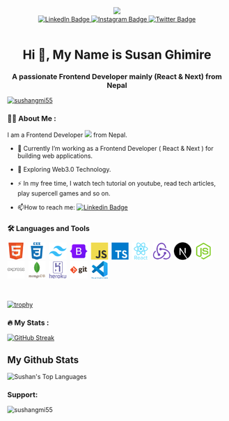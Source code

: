 <div id="header" align="center">
  <img src="https://media.giphy.com/media/M9gbBd9nbDrOTu1Mqx/giphy.gif" width="100"/>
</div>
<div id="badges" align="center">
 <a href="https://www.linkedin.com/in/susan-ghimire-92602917a/" />
 <img src="https://img.shields.io/badge/LinkedIn-blue?style=for-the-badge&logo=linkedin&logoColor=white" alt="LinkedIn Badge"/>
 </a>
  <a href="https://www.instagram.com/sushan.ghimire55" />
  <img src="https://img.shields.io/badge/Instagram-red?style=for-the-badge&logo=instagram&logoColor=white" alt="Instagram Badge"/>
  </a>
  <a href="https://twitter.com/sushangmi55">
  <img src="https://img.shields.io/badge/Twitter-blue?style=for-the-badge&logo=twitter&logoColor=white" alt="Twitter Badge"/>
  </a>
</div>
<div align="center">
<img src="https://komarev.com/ghpvc/?username=your-github-SushanGhimire&style=flat-square&color=blue" alt=""/>
</div>

<h1 align="center">Hi 👋, My Name is Susan Ghimire</h1>
<h3 align="center">A passionate Frontend Developer mainly (React & Next) from Nepal</h3>
<p align="left"> <a href="https://twitter.com/sushangmi55" target="blank"><img src="https://img.shields.io/twitter/follow/sushangmi55?logo=twitter&style=for-the-badge" alt="sushangmi55" /></a> </p>

<!-- <div align="center">
  <img src="https://media.giphy.com/media/dWesBcTLavkZuG35MI/giphy.gif" width="600" height="300"/>
</div> -->

### :man_technologist: About Me :
I am a Frontend Developer <img src="https://media.giphy.com/media/WUlplcMpOCEmTGBtBW/giphy.gif" width="30"> from Nepal.

- :telescope: Currently I’m working as a Frontend Developer ( React & Next ) for building web applications.

- :seedling: Exploring Web3.0 Technology.

- :zap: In my free time, I watch tech tutorial on youtube, read tech articles, play supercell games and so on.

- :mailbox:How to reach me: [![Linkedin Badge](https://img.shields.io/badge/-sushan-blue?style=flat&logo=Linkedin&logoColor=white)](https://www.linkedin.com/in/sushan-ghimire-92602917a/)

### :hammer_and_wrench: Languages and Tools
<div>
  <img src="https://github.com/devicons/devicon/blob/master/icons/html5/html5-original.svg" title="HTML5" alt="HTML" width="40" height="40"/>&nbsp;
  <img src="https://github.com/devicons/devicon/blob/master/icons/css3/css3-plain-wordmark.svg"  title="CSS3" alt="CSS" width="40" height="40"/>&nbsp;
  <img src="https://github.com/devicons/devicon/blob/master/icons/tailwindcss/tailwindcss-plain.svg"  title="Tailwindcss" alt="Tailwindcss" width="40" height="40"/>&nbsp;
  <img src="https://github.com/devicons/devicon/blob/master/icons/bootstrap/bootstrap-original.svg"  title="Bootstrap" alt="Bootstrap" width="40" height="40"/>&nbsp;
  <img src="https://github.com/devicons/devicon/blob/master/icons/javascript/javascript-original.svg" title="JavaScript" alt="JavaScript" width="40" height="40"/>&nbsp;
    <img src="https://github.com/devicons/devicon/blob/master/icons/typescript/typescript-plain.svg" title="Typescript" alt="Typescript" width="40" height="40"/>&nbsp;
  <img src="https://github.com/devicons/devicon/blob/master/icons/react/react-original-wordmark.svg" title="React" alt="React" width="40" height="40"/>&nbsp;
  <img src="https://github.com/devicons/devicon/blob/master/icons/redux/redux-original.svg" title="Redux" alt="Redux " width="40" height="40"/>&nbsp;
  <img src="https://github.com/devicons/devicon/blob/master/icons/nextjs/nextjs-original.svg" title="Next" alt="Next " width="40" height="40"/>&nbsp;
  <img src="https://github.com/devicons/devicon/blob/master/icons/nodejs/nodejs-original.svg" title="NodeJS" alt="NodeJS" width="40" height="40"/>&nbsp;
  <img src="https://github.com/devicons/devicon/blob/master/icons/express/express-original-wordmark.svg" title="Express" alt="Express" width="40" height="40"/>&nbsp;
  <img src="https://github.com/devicons/devicon/blob/master/icons/mongodb/mongodb-original-wordmark.svg" title="MongoDb" alt="MongoDb" width="40" height="40"/>&nbsp;
  <img src="https://github.com/devicons/devicon/blob/master/icons/heroku/heroku-original-wordmark.svg" title="Heroku" alt="Heroku" width="40" height="40"/>&nbsp;
  <img src="https://github.com/devicons/devicon/blob/master/icons/git/git-original-wordmark.svg" title="Git" **alt="Git" width="40" height="40"/>&nbsp;
  <img src="https://github.com/devicons/devicon/blob/master/icons/vscode/vscode-original-wordmark.svg" title="VsCode" alt="VsCode" width="40" height="40"/>&nbsp;
  <br>
  <br>
  <br>
</div>

<!-- Trophy -->
[![trophy](https://github-profile-trophy.vercel.app/?username=SushanGhimire)](https://github.com/ryo-ma/github-profile-trophy)


### :fire: My Stats :
[![GitHub Streak](http://github-readme-streak-stats.herokuapp.com?user=SushanGhimire&theme=dark)](https://git.io/streak-stats)

## My Github Stats
<p align="">
    <img alt="Sushan's Top Languages" src="https://github-readme-stats.vercel.app/api/top-langs/?username=SushanGhimire&langs_count=8&layout=compact&theme=react&hide_border=true&bg_color=1F222E&title_color=368f8b&icon_color=F8D866&hide=Jupyter%20Notebook" height="192px"/>
</p>


<h3 align="left">Support:</h3>
<p><a href="https://www.buymeacoffee.com/sushangmi55"> <img align="left" src="https://cdn.buymeacoffee.com/buttons/v2/default-yellow.png" height="50" width="210" alt="sushangmi55" /></a></p><br><br>
